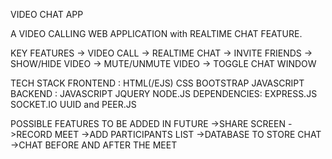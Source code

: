 VIDEO CHAT APP

A VIDEO CALLING WEB APPLICATION with REALTIME CHAT FEATURE.

KEY FEATURES
-> VIDEO CALL
-> REALTIME CHAT
-> INVITE FRIENDS
-> SHOW/HIDE VIDEO 
-> MUTE/UNMUTE VIDEO
-> TOGGLE CHAT WINDOW

TECH STACK 
FRONTEND : HTML(/EJS) CSS BOOTSTRAP JAVASCRIPT
BACKEND  : JAVASCRIPT JQUERY NODE.JS 
DEPENDENCIES: EXPRESS.JS SOCKET.IO UUID and PEER.JS 

POSSIBLE FEATURES TO BE ADDED IN FUTURE
->SHARE SCREEN
->RECORD MEET
->ADD PARTICIPANTS LIST
->DATABASE TO STORE CHAT
->CHAT BEFORE AND AFTER THE MEET